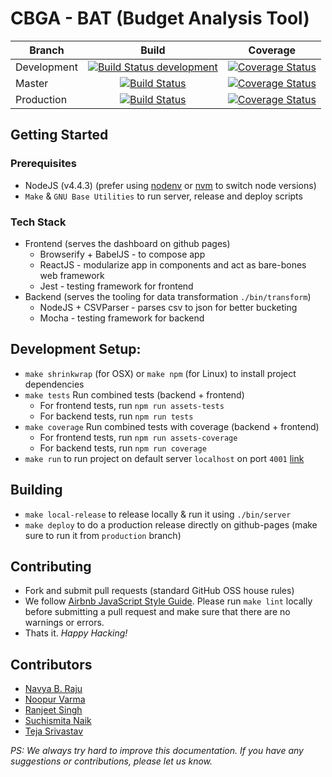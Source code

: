 # CBGA - BAT (Budget Analysis Tool)

|  Branch   | Build   | Coverage  |
|-----------|:-------:|:---------:|
|Development| [![Build Status development](https://travis-ci.org/cbgaindia/bat.svg?branch=development)](https://travis-ci.org/cbgaindia/bat) | [![Coverage Status](https://coveralls.io/repos/github/cbgaindia/bat/badge.svg?branch=development)](https://coveralls.io/github/cbgaindia/bat?branch=development) |
|Master     | [![Build Status](https://travis-ci.org/cbgaindia/bat.svg?branch=master)](https://travis-ci.org/cbgaindia/bat) | [![Coverage Status](https://coveralls.io/repos/github/cbgaindia/bat/badge.svg?branch=master)](https://coveralls.io/github/cbgaindia/bat?branch=master) |
|Production | [![Build Status](https://travis-ci.org/cbgaindia/bat.svg?branch=production)](https://travis-ci.org/cbgaindia/bat) | [![Coverage Status](https://coveralls.io/repos/github/cbgaindia/bat/badge.svg?branch=production)](https://coveralls.io/github/cbgaindia/bat?branch=production) |

## Getting Started

### Prerequisites
- NodeJS (v4.4.3) (prefer using [nodenv](https://github.com/nodenv/nodenv) or [nvm](https://github.com/creationix/nvm) to switch node versions)
- `Make` & `GNU Base Utilities` to run server, release and deploy scripts

### Tech Stack
- Frontend (serves the dashboard on github pages)
  - Browserify + BabelJS - to compose app 
  - ReactJS - modularize app in components and act as bare-bones web framework
  - Jest - testing framework for frontend
- Backend (serves the tooling for data transformation `./bin/transform`)
  - NodeJS + CSVParser - parses csv to json for better bucketing
  - Mocha - testing framework for backend

## Development Setup:
- `make shrinkwrap` (for OSX) or `make npm` (for Linux) to install project dependencies 
- `make tests` Run combined tests (backend + frontend)
  - For frontend tests, run `npm run assets-tests`
  - For backend tests, run `npm run tests`
- `make coverage` Run combined tests with coverage (backend + frontend)
  - For frontend tests, run `npm run assets-coverage`
  - For backend tests, run `npm run coverage`
- `make run` to run project on default server `localhost` on port `4001` [link](http://localhost:4001)

## Building
- `make local-release` to release locally & run it using `./bin/server`
- `make deploy` to do a production release directly on github-pages (make sure to run it from `production` branch)

## Contributing
- Fork and submit pull requests (standard GitHub OSS house rules)
- We follow [Airbnb JavaScript Style Guide](https://github.com/airbnb/javascript). Please run `make lint` locally
  before submitting a pull request and make sure that there are no warnings or errors.
- Thats it. _Happy Hacking!_

## Contributors
- [Navya B. Raju](https://github.com/navsie)
- [Noopur Varma](https://github.com/noopurvarma)
- [Ranjeet Singh](https://github.com/raeoks)
- [Suchismita Naik](https://github.com/SuchismitaNaik)
- [Teja Srivastav](https://github.com/tejasrivastav)

_PS: We always try hard to improve this documentation. If you have any suggestions or contributions, please let us know._  
